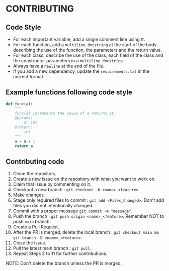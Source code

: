 # CONTRIBUTING

## Code Style

- For each important variable, add a single comment line using #.
- For each function, add a `multiline docstring` at the start of the body describing the use of the function, the parameters and the return value.
- For each class, describe the use of the class, each field of the class and the constructor parameters in a `multiline docstring`.
- Always have a `newline` at the end of the file.
- If you add a new dependency, update the `requirements.txt` in the correct format.
  
## Example functions following code style

```python
def func(a):
    """
    func(a) increments the value of a returns it.
    @params:
        a: int
    @return:
        int
    """
    a = a + 1
    return a
```

## Contributing code

1. Clone the repository.
2. Create a new issue on the repository with what you want to work on.
3. Claim that issue by commenting on it.
4. Checkout a new branch : `git checkout -b <name>_<feature>`.
5. Make changes.
6. Stage only required files to commit : `git add <Files_Changed>`. Don't add files you did not intentionally changed.
7. Commit with a proper message `git commit -m "message"`.
8. Push the branch : `git push origin <name>_<feature>`. Remember NOT to push `main` branch.
9. Create a Pull Request.
10. After the PR is merged, delete the local branch : `git checkout main && git branch -D <name>_<feature>`.
11. Close the issue.
12. Pull the latest main branch : `git pull`.
13. Repeat Steps 2 to 11 for further contributions.

NOTE: Don't delete the branch unless the PR is merged.
